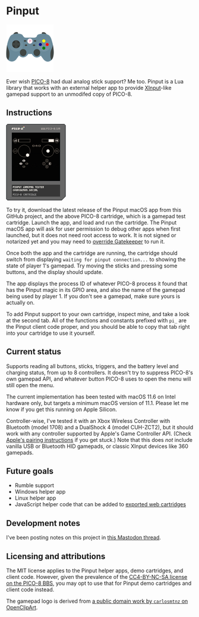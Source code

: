 # Pinput

![A game controller with a circled letter P where the guide/home/Xbox/PS button would be.](logo-128.png)

Ever wish [PICO-8](https://www.lexaloffle.com/pico-8.php) had dual analog stick support? Me too. Pinput is a Lua library that works with an external helper app to provide [XInput](https://docs.microsoft.com/en-us/windows/win32/xinput/getting-started-with-xinput)-like gamepad support to an unmodifed copy of PICO-8.

## Instructions

![The pinput_tester.p8 PICO-8 cartridge.](PICO-8/pinput_tester.p8.png)

To try it, download the latest release of the Pinput macOS app from this GitHub project, and the above PICO-8 cartridge, which is a gamepad test cartridge. Launch the app, and load and run the cartridge. The Pinput macOS app will ask for user permission to debug other apps when first launched, but it does not need root access to work. It is not signed or notarized yet and you may need to [override Gatekeeper](https://support.apple.com/en-us/HT202491) to run it.

Once both the app and the cartridge are running, the cartridge should switch from displaying `waiting for pinput connection...` to showing the state of player 1's gamepad. Try moving the sticks and pressing some buttons, and the display should update.

The app displays the process ID of whatever PICO-8 process it found that has the Pinput magic in its GPIO area, and also the name of the gamepad being used by player 1. If you don't see a gamepad, make sure yours is actually on.

To add Pinput support to your own cartridge, inspect mine, and take a look at the second tab. All of the functions and constants prefixed with `pi_` are the Pinput client code proper, and you should be able to copy that tab right into your cartridge to use it yourself.

## Current status

Supports reading all buttons, sticks, triggers, and the battery level and charging status, from up to 8 controllers. It doesn't try to suppress PICO-8's own gamepad API, and whatever button PICO-8 uses to open the menu will still open the menu.

The current implementation has been tested with macOS 11.6 on Intel hardware only, but targets a minimum macOS version of 11.1. Please let me know if you get this running on Apple Silicon.

Controller-wise, I've tested it with an Xbox Wireless Controller with Bluetooth (model 1708) and a DualShock 4 (model CUH-ZCT2), but it should work with any controller supported by Apple's Game Controller API. (Check [Apple's pairing instructions](https://support.apple.com/en-us/HT210414) if you get stuck.) Note that this does _not_ include vanilla USB or Bluetooth HID gamepads, or classic XInput devices like 360 gamepads.

## Future goals

- Rumble support
- Windows helper app
- Linux helper app
- JavaScript helper code that can be added to [exported web cartridges](https://www.lexaloffle.com/dl/docs/pico-8_manual.html#Web_Applications_)

## Development notes

I've been posting notes on this project in [this Mastodon thread](https://demon.social/@vyr/106893191617500313).

## Licensing and attributions

The MIT license applies to the Pinput helper apps, demo cartridges, and client code. However, given the prevalence of the [CC4-BY-NC-SA license](https://creativecommons.org/licenses/by-nc-sa/4.0/) [on the PICO-8 BBS](https://www.lexaloffle.com/info.php?page=tos), you may opt to use that for Pinput demo cartridges and client code instead.

The gamepad logo is derived from [a public domain work by `carlosmtnz` on OpenClipArt](https://demon.social/web/statuses/106893191617500313).